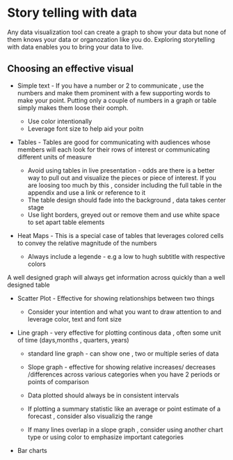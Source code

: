 # Story telling with data

Any data visualization tool can create a graph to show your data  but none of them knows your data or organozation like you do. Exploring storytelling with data enables you to bring your data to live.

## Choosing an effective visual

* Simple text  - If you have a number or 2 to communicate , use the numbers and make them prominent with a few supporting words to make your point. Putting only a couple of numbers in a graph or table simply makes them loose their oomph.
  * Use color intentionally
  * Leverage font size to help aid your poitn

* Tables - Tables are good for communicating with audiences whose members will each look for their rows of interest or communicating different units of measure
  * Avoid using tables in live presentation - odds are there is a better way to pull out and visualize the pieces or piece of interest. If you are loosing too much by this , consider including the full table in the appendix and use a link or reference to it
  * The table design should fade into the background , data takes center stage
  * Use light borders, greyed out or remove them and use white space to set apart table elements
  
* Heat Maps - This is a special case of tables that leverages colored cells to convey the relative magnitude of the numbers
  * Always include a legende - e.g a low to hugh subtitle with respective colors

A well designed graph will always get information across quickly than a well designed table

* Scatter Plot - Effective for showing relationships between two things
  * Consider your intention and what you want to draw attention to and leverage color, text and font size

* Line graph - very effective for plotting continous data , often some unit of time (days,months , quarters, years)
  * standard line graph - can show  one , two or multiple series of data
  * Slope graph - effective for showing relative increases/ decreases /differences across various categories when you have 2 periods or points of comparison
  
  * Data plotted should always be in consistent intervals
  * If plotting a summary statistic like an average or point estimate of a forecast , consider also visualizig the range
  * If many lines overlap in a slope graph , consider using another chart type or using color to emphasize important categories
  
* Bar charts 
  
